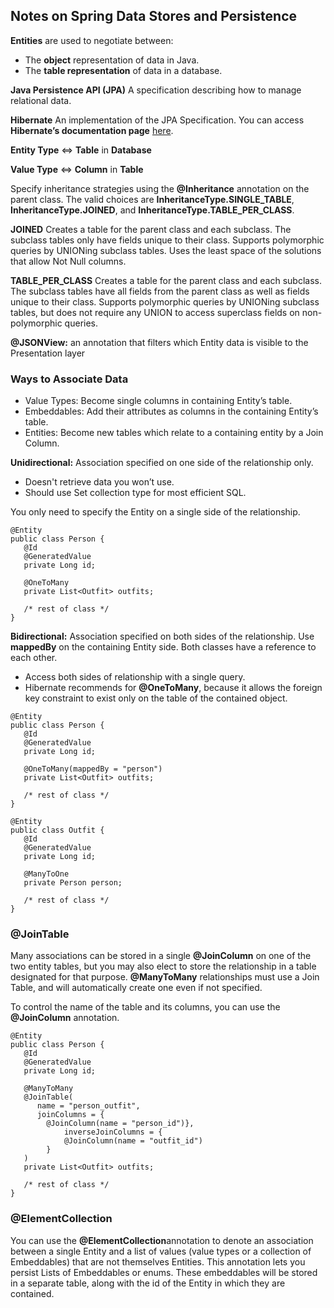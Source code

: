 ## Notes on Spring Data Stores and Persistence 

**Entities** are used to negotiate between:
* The **object** representation of data in Java.
* The **table representation** of data in a database.

**Java Persistence API (JPA)**
A specification describing how to manage relational data.

**Hibernate**
An implementation of the JPA Specification. You can access **Hibernate’s documentation page** [here](https://hibernate.org/orm/).

**Entity Type** <=> **Table** in **Database**

**Value Type** <=> **Column** in **Table**

Specify inheritance strategies using the **@Inheritance** annotation on the parent class. The valid choices are **InheritanceType.SINGLE_TABLE**, **InheritanceType.JOINED**, and **InheritanceType.TABLE_PER_CLASS**.

**JOINED**
Creates a table for the parent class and each subclass. The subclass tables only have fields unique to their class. Supports polymorphic queries by UNIONing subclass tables. Uses the least space of the solutions that allow Not Null columns.

**TABLE_PER_CLASS**
Creates a table for the parent class and each subclass. The subclass tables have all fields from the parent class as well as fields unique to their class. Supports polymorphic queries by UNIONing subclass tables, but does not require any UNION to access superclass fields on non-polymorphic queries.

**@JSONView:** an annotation that filters which Entity data is visible to the Presentation layer

### Ways to Associate Data
* Value Types: Become single columns in containing Entity’s table.
* Embeddables: Add their attributes as columns in the containing Entity’s table.
* Entities: Become new tables which relate to a containing entity by a Join Column.


**Unidirectional:** Association specified on one side of the relationship only.
* Doesn't retrieve data you won’t use.
* Should use Set collection type for most efficient SQL.

You only need to specify the Entity on a single side of the relationship.

```
@Entity
public class Person {
   @Id
   @GeneratedValue
   private Long id;

   @OneToMany
   private List<Outfit> outfits;

   /* rest of class */
}
```

**Bidirectional:** Association specified on both sides of the relationship. Use **mappedBy** on the containing Entity side. Both classes have a reference to each other.
* Access both sides of relationship with a single query.
* Hibernate recommends for **@OneToMany**, because it allows the foreign key constraint to exist only on the table of the contained object.
  
```
@Entity
public class Person {
   @Id
   @GeneratedValue
   private Long id;

   @OneToMany(mappedBy = "person")
   private List<Outfit> outfits;

   /* rest of class */
}

@Entity
public class Outfit {
   @Id
   @GeneratedValue
   private Long id;

   @ManyToOne
   private Person person;

   /* rest of class */
}
```

### **@JoinTable**
Many associations can be stored in a single **@JoinColumn** on one of the two entity tables, but you may also elect to store the relationship in a table designated for that purpose. **@ManyToMany** relationships must use a Join Table, and will automatically create one even if not specified.

To control the name of the table and its columns, you can use the **@JoinColumn** annotation.

```
@Entity
public class Person {
   @Id
   @GeneratedValue
   private Long id;

   @ManyToMany
   @JoinTable(
      name = "person_outfit",
      joinColumns = { 
		@JoinColumn(name = "person_id")},
      		inverseJoinColumns = { 
			@JoinColumn(name = "outfit_id")
		}
   )
   private List<Outfit> outfits;

   /* rest of class */
}
```

### **@ElementCollection**
You can use the **@ElementCollection**annotation to denote an association between a single Entity and a list of values (value types or a collection of Embeddables) that are not themselves Entities. This annotation lets you persist Lists of Embeddables or enums. These embeddables will be stored in a separate table, along with the id of the Entity in which they are contained.